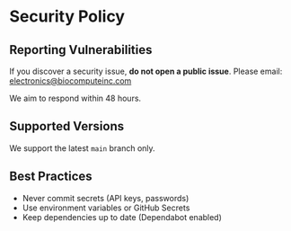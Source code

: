 # Security Policy

## Reporting Vulnerabilities
If you discover a security issue, **do not open a public issue**.
Please email: electronics@biocomputeinc.com

We aim to respond within 48 hours.

## Supported Versions
We support the latest `main` branch only.

## Best Practices
- Never commit secrets (API keys, passwords)
- Use environment variables or GitHub Secrets
- Keep dependencies up to date (Dependabot enabled)
